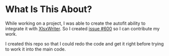 # What Is This About?

While working on a project, I was able to create the autofit ability to integrate it with [XlsxWriter](https://github.com/jmcnamara/XlsxWriter). So I created [issue #600](https://github.com/jmcnamara/XlsxWriter/issues/600) so I can contribute my work.

I created this repo so that I could redo the code and get it right before trying to work it into the main code.
